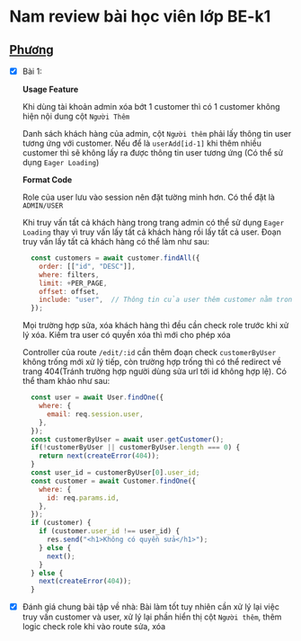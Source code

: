 # Nam review bài học viên lớp BE-k1

## [Phương](https://github.com/phuongnd168/back-end-f8/tree/main/Buoi27)

- [x] Bài 1:

  **Usage Feature**

  Khi dùng tài khoản admin xóa bớt 1 customer thì có 1 customer không hiện nội dung cột `Người Thêm`

  Danh sách khách hàng của admin, cột `Người thêm` phải lấy thông tin user tương ứng với customer. Nếu để là `userAdd[id-1]` khi thêm nhiều customer thì sẽ không lấy ra được thông tin user tương ứng (Có thể sử dụng `Eager Loading`)

  **Format Code**

  Role của user lưu vào session nên đặt tường minh hơn. Có thể đặt là `ADMIN/USER`

  Khi truy vấn tất cả khách hàng trong trang admin có thể sử dụng `Eager Loading` thay vì truy vấn lấy tất cả khách hàng rồi lấy tất cả user. Đoạn truy vấn lấy tất cả khách hàng có thể làm như sau:

  ```Javascript
    const customers = await customer.findAll({
      order: [["id", "DESC"]],
      where: filters,
      limit: +PER_PAGE,
      offset: offset,
      include: "user",  // Thông tin của user thêm customer nằm trong field user
    });
  ```

  Mọi trường hợp sửa, xóa khách hàng thì đều cần check role trước khi xử lý xóa. Kiếm tra user có quyền xóa thì mới cho phép xóa

  Controller của route `/edit/:id` cần thêm đoạn check `customerByUser` không trống mới xử lý tiếp, còn trường hợp trống thì có thể redirect về trang 404(Tránh trường hợp người dùng sửa url tới id không hợp lệ). Có thể tham khảo như sau:

  ```Javascript
    const user = await User.findOne({
      where: {
        email: req.session.user,
      },
    });
    const customerByUser = await user.getCustomer();
    if(!customerByUser || customerByUser.length === 0) {
      return next(createError(404));
    }
    const user_id = customerByUser[0].user_id;
    const customer = await Customer.findOne({
      where: {
        id: req.params.id,
      },
    });
    if (customer) {
      if (customer.user_id !== user_id) {
        res.send("<h1>Không có quyền sửa</h1>");
      } else {
        next();
      }
    } else {
      next(createError(404));
    }
  ```

- [x] Đánh giá chung bài tập về nhà: Bài làm tốt tuy nhiên cần xử lý lại việc truy vấn customer và user, xử lý lại phần hiển thị cột `Người thêm`, thêm logic check role khi vào route sửa, xóa
